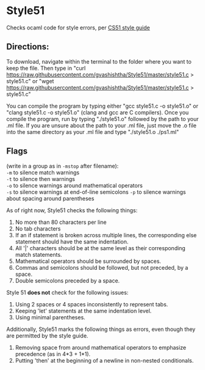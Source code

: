 # Style51
Checks ocaml code for style errors, per [CS51 style guide](https://github.com/gvashishtha/ocaml_style/blob/master/style_guide.pdf)

## Directions:

To download, navigate within the terminal to the folder where you want to keep the file. Then type in "curl https://raw.githubusercontent.com/gvashishtha/Style51/master/style51.c > style51.c" or "wget https://raw.githubusercontent.com/gvashishtha/Style51/master/style51.c > style51.c"

You can compile the program by typing either "gcc style51.c -o style51.o" or "clang style51.c -o style51.o" (clang and gcc are C compilers). Once you compile the program, run by typing "./style51.o" followed by the path to your .ml file. If you are unsure about the path to your .ml file, just move the .o file into the same directory as your .ml file and type "./style51.o ./ps1.ml"

## Flags
(write in a group as in `-mstop` after filename):  
`-m` to silence match warnings  
`-t` to silence then warnings  
`-o` to silence warnings around mathematical operators  
`-s` to silence warnings at end-of-line semicolons
`-p` to silence warnings about spacing around parentheses

As of right now, Style51 checks the following things:

1. No more than 80 characters per line
2. No tab characters
3. If an if statement is broken across multiple lines,
the corresponding else statement should have the same indentation.
4. All '|' characters should be at the same level as their corresponding match
statements.
5. Mathematical operators should be surrounded by spaces.
6. Commas and semicolons should be followed, but not preceded, by a space.
7. Double semicolons preceded by a space.

Style 51 **does not** check for the following issues:
1. Using 2 spaces or 4 spaces inconsistently to represent tabs.
2. Keeping 'let' statements at the same indentation level.
3. Using minimal parentheses.

Additionally, Style51 marks the following things as errors, even though they are permitted by the style guide.
1. Removing space from around mathematical operators to emphasize precedence (as in 4\*3 + 1\*1).
2. Putting 'then' at the beginning of a newline in non-nested conditionals.
